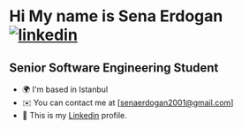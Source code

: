 Hi [](https://user-images.githubusercontent.com/18350557/176309783-0785949b-9127-417c-8b55-ab5a4333674e.gif) My name is Sena Erdogan [![linkedin](https://img.shields.io/badge/Linkedin-000000?style=for-the-badge&logo=Linkedin&logoColor=white)](https://www.linkedin.com/in/sena-erdo%C4%9Fan/)
=============================================

Senior Software Engineering Student
------------------------------------

* 🌍  I'm based in Istanbul
* ✉️  You can contact me at [senaerdogan2001@gmail.com]
* 🚀  This is my [Linkedin](https://www.linkedin.com/in/sena-erdo%C4%9Fan/) profile.


